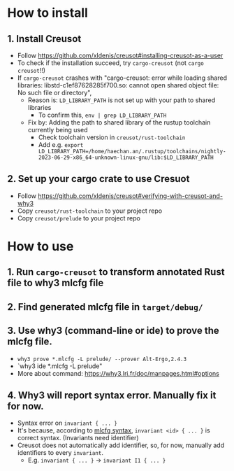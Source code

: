 # How to install

## 1. Install Creusot
- Follow https://github.com/xldenis/creusot#installing-creusot-as-a-user
- To check if the installation succeed, try `cargo-creusot` (not `cargo creusot`!!)
- If `cargo-creusot` crashes with "cargo-creusot: error while loading shared libraries: libstd-c1ef87628285f700.so: cannot open shared object file: No such file or directory",
  - Reason is: `LD_LIBRARY_PATH` is not set up with your path to shared libraries
    - To confirm this, `env | grep LD_LIBRARY_PATH`
  - Fix by: Adding the path to shared library of the rustup toolchain currently being used
    - Check toolchain version in `creusot/rust-toolchain`
    - Add e.g. `export LD_LIBRARY_PATH=/home/haechan.an/.rustup/toolchains/nightly-2023-06-29-x86_64-unknown-linux-gnu/lib:$LD_LIBRARY_PATH`

## 2. Set up your cargo crate to use Cresuot
- Follow https://github.com/xldenis/creusot#verifying-with-creusot-and-why3
- Copy `creusot/rust-toolchain` to your project repo
- Copy `creusot/prelude` to your project repo

# How to use

## 1. Run `cargo-creusot` to transform annotated Rust file to why3 mlcfg file

## 2. Find generated mlcfg file in `target/debug/`

## 3. Use why3 (command-line or ide) to prove the mlcfg file.
  - `why3 prove *.mlcfg -L prelude/ --prover Alt-Ergo,2.4.3`
  - `why3 ide *.mlcfg -L prelude"
  - More about command: https://why3.lri.fr/doc/manpages.html#options

## 4. Why3 will report syntax error. Manually fix it for now.
  - Syntax error on `invariant { ... }`
  - It's because, according to [mlcfg syntax](https://why3.lri.fr/doc/input_formats.html#mlcfg), `invariant <id> { ... }` is correct syntax. (Invariants need identifier)
  - Creusot does not automatically add identifier, so, for now, manually add identifiers to every `invariant`.
    - E.g. `invariant { ... }` -> `invariant I1 { ... }`